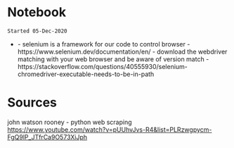 # Notebook
`Started 05-Dec-2020`

- <Selenium>
    - selenium is a framework for our code to control browser
        - https://www.selenium.dev/documentation/en/
        - download the webdriver matching with your web browser and be aware of version match
            - https://stackoverflow.com/questions/40555930/selenium-chromedriver-executable-needs-to-be-in-path



# Sources
john watson rooney - python web scraping
https://www.youtube.com/watch?v=pUUhvJvs-R4&list=PLRzwgpycm-FgQ9lP_JTfrCa9O573XiJph